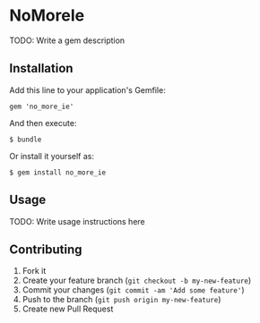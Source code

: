 # NoMoreIe

TODO: Write a gem description

## Installation

Add this line to your application's Gemfile:

    gem 'no_more_ie'

And then execute:

    $ bundle

Or install it yourself as:

    $ gem install no_more_ie

## Usage

TODO: Write usage instructions here

## Contributing

1. Fork it
2. Create your feature branch (`git checkout -b my-new-feature`)
3. Commit your changes (`git commit -am 'Add some feature'`)
4. Push to the branch (`git push origin my-new-feature`)
5. Create new Pull Request
